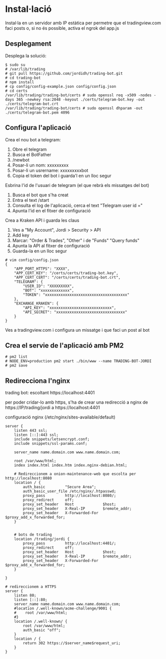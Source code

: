 # Instal·lació

Instal·la en un servidor amb IP estàtica per permetre que el tradingview.com faci posts
o, si no és possible, activa el ngrok del app.js

## Desplegament
Desplega la solució:
```
$ sudo su
# /var/lib/trading
# git pull https://github.com/jordidh/trading-bot.git
# cd trading-bot
# npm install
# cp config/config-example.json config/config.json 
# cd certs
/var/lib/trading/trading-bot/certs # sudo openssl req -x509 -nodes -days 365 -newkey rsa:2048 -keyout ./certs/telegram-bot.key -out ./certs/telegram-bot.crt
/var/lib/trading/trading-bot/certs # sudo openssl dhparam -out ./certs/telegram-bot.pem 4096
```

## Configura l'aplicació

Crea el nou bot a telegram: 
1. Obre el telegram
2. Busca el BotFather
3. /newbot
4. Posar-li un nom: xxxxxxxxx
5. Posar-li un usrername: xxxxxxxxxbot
6. Copia el token del bot i guarda'l en un lloc segur

Esbrina l'id de l'usuari de telegram (el que rebrà els missatges del bot)
1. Busca el bot que s'ha creat
2. Entra el text /start
3. Consulta el log de l'aplicació, cerca el text "Telegram user id ="
4. Apunta l'id en el fitxer de configuració

Crea a Kraken API i guarda les claus
1. Ves a "My Account", Jordi > Security > API
2. Add key
3. Marcar: "Order & Trades", "Other" i de "Funds" "Query funds"
4. Apunta la API al fitxer de configuració
5. Guarda-la en un lloc segur

```
# vim config/config.json 
{
    "APP_PORT_HTTPS": "XXXX",
    "APP_CERT_KEY": "/certs/certs/trading-bot.key",
    "APP_CERT_CERT": "/certs/certs/trading-bot.crt",
    "TELEGRAM": {
        "USER_ID": "XXXXXXXXX",
        "BOT": "xxxxxxxxxxxxx",
        "TOKEN": "xxxxxxxxxxxxxxxxxxxxxxxxxxxxxxxxxxxxx"
    },
    "EXCHANGE_KRAKEN": {
        "API_KEY": "xxxxxxxxxxxxxxxxxxxxxxxxxxxx",
        "API_SECRET": "xxxxxxxxxxxxxxxxxxxxxxxxxxxxxxx"
    }
}
```

Ves a tradingview.com i configura un missatge i que faci un post al bot

## Crea el servie de l'aplicació amb PM2
```
# pm2 list
# NODE_ENV=production pm2 start ./bin/www --name TRADING-BOT-JORDI
# pm2 save
```


## Redirecciona l'nginx
trading bot: escoltant https://localhost:4401

per poder cridar-lo amb https, s'ha de crear una redirecció a nginx
de https://IP/trading/jordi a https://localhost:4401


configuració nginx (/etc/nginx/sites-available/default)
```
server {
    listen 443 ssl;
    listen [::]:443 ssl;
    include snippets/letsencrypt.conf;
    include snippets/ssl-params.conf;

    server_name name.domain.com www.name.domain.com;

    root /var/www/html;
    index index.html index.htm index.nginx-debian.html;

    # Redireccionem a onion-maintenance-web que escolta per http://localhost:8080
    location / {
        auth_basic         "Secure Area";
        auth_basic_user_file /etc/nginx/.htpasswd;
        proxy_pass         http://localhost:8080/;
        proxy_redirect     off;
        proxy_set_header   Host             $host;
        proxy_set_header   X-Real-IP        $remote_addr;
        proxy_set_header   X-Forwarded-For  $proxy_add_x_forwarded_for;
    }


    # bots de trading
    location /trading/jordi {
        proxy_pass         http://localhost:4401/;
        proxy_redirect     off;
        proxy_set_header   Host             $host;
        proxy_set_header   X-Real-IP        $remote_addr;
        proxy_set_header   X-Forwarded-For  $proxy_add_x_forwarded_for;
    }

}

# redireccionem a HTTPS
server {
    listen 80;
    listen [::]:80;
    server_name name.domain.com www.name.domain.com;
    #location /.well-known/acme-challenge/9001 {
    #    root /var/www/html;
    #}
    location /.well-known/ {
        root /var/www/html;
        auth_basic "off";
    }
    location / {
        return 302 https://$server_name$request_uri;
    }
}
```